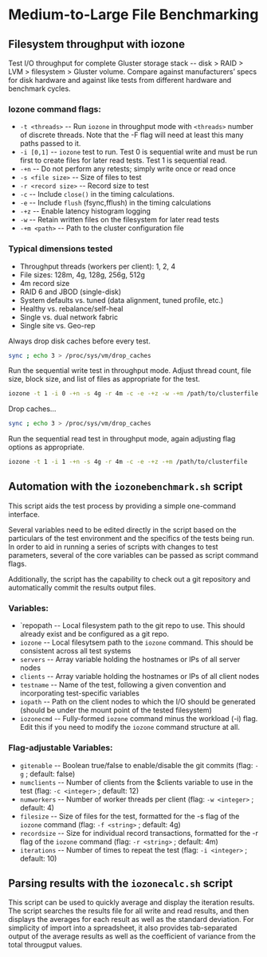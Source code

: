 # Medium-to-Large File Benchmarking

## Filesystem throughput with iozone
Test I/O throughput for complete Gluster storage stack -- disk > RAID > LVM > filesystem > Gluster volume. Compare against manufacturers’ specs for disk hardware and against like tests from different hardware and benchmark cycles.


### Iozone command flags:
* `-t <threads>` -- Run `iozone` in throughput mode with `<threads>` number of discrete threads. Note that the -F flag will need at least this many paths passed to it.
* `-i [0,1]` -- `iozone` test to run. Test 0 is sequential write and must be run first to create files for later read tests. Test 1 is sequential read.
* `-+n` -- Do not perform any retests; simply write once or read once
* `-s <file size>` -- Size of files to test
* `-r <record size>` -- Record size to test
* `-c` -- Include `close()` in the timing calculations.
* `-e` -- Include `flush` (fsync,fflush) in the timing calculations
* `-+z` -- Enable latency histogram logging
* `-w` -- Retain written files on the filesystem for later read tests
* `-+m <path>` -- Path to the cluster configuration file

### Typical dimensions tested
* Throughput threads (workers per client): 1, 2, 4
* File sizes: 128m, 4g, 128g, 256g, 512g
* 4m record size
* RAID 6 and JBOD (single-disk)
* System defaults vs. tuned (data alignment, tuned profile, etc.)
* Healthy vs. rebalance/self-heal
* Single vs. dual network fabric
* Single site vs. Geo-rep

Always drop disk caches before every test.
```bash
sync ; echo 3 > /proc/sys/vm/drop_caches
```

Run the sequential write test in throughput mode. Adjust thread count, file size, block size, and list of files as appropriate for the test. 
```bash
iozone -t 1 -i 0 -+n -s 4g -r 4m -c -e -+z -w -+m /path/to/clusterfile
```

Drop caches…
```bash
sync ; echo 3 > /proc/sys/vm/drop_caches
```

Run the sequential read test in throughput mode, again adjusting flag options as appropriate.
```bash
iozone -t 1 -i 1 -+n -s 4g -r 4m -c -e -+z -+m /path/to/clusterfile
```

## Automation with the `iozonebenchmark.sh` script
This script aids the test process by providing a simple one-command interface.

Several variables need to be edited directly in the script based on the particulars of the test environment and the specifics of the tests being run. In order to aid in running  a series of scripts with changes to test parameters, several of the core variables can be passed as script command flags.

Additionally, the script has the capability to check out a git repository and automatically commit the results output files.

### Variables:
* `repopath -- Local filesystem path to the git repo to use. This should already exist and be configured as a git repo.
* `iozone` -- Local filesytsem path to the `iozone` command. This should be consistent across all test systems
* `servers` -- Array variable holding the hostnames or IPs of all server nodes
* `clients` -- Array variable holding the hostnames or IPs of all client nodes
* `testname` -- Name of the test, following a given convention and incorporating test-specific variables
* `iopath` -- Path on the client nodes to which the I/O should be generated (should be under the mount point of the tested filesystem)
* `iozonecmd` -- Fully-formed `iozone` command minus the workload (-i) flag. Edit this if you need to modify the `iozone` command structure at all.

### Flag-adjustable Variables:
* `gitenable` -- Boolean true/false to enable/disable the git commits (flag: `-g` ; default: false)
* `numclients` -- Number of clients from the $clients variable to use in the test (flag: `-c <integer>` ; default: 12)
* `numworkers` -- Number of worker threads per client (flag: `-w <integer>` ; default: 4)
* `filesize` -- Size of files for the test, formatted for the -s flag of the `iozone` command (flag: `-f <string>` ; default: 4g)
* `recordsize` -- Size for individual record transactions, formatted for the -r flag of the `iozone` command (flag: `-r <string>` ; default: 4m)
* `iterations` -- Number of times to repeat the test (flag: `-i <integer>` ; default: 10)

## Parsing results with the `iozonecalc.sh` script
This script can be used to quickly average and display the iteration results. The script searches the results file for all write and read results, and then displays the averages for each result as well as the standard deviation. For simplicity of import into a spreadsheet, it also provides tab-separated output of the average results as well as the coefficient of variance from the total througput values.
